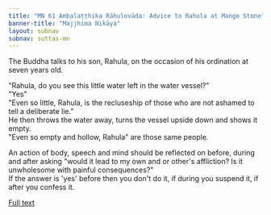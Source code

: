 ```yaml
---
title: "MN 61 Ambalaṭṭhika Rāhulovāda: Advice to Rahula at Mango Stone"
banner-title: "Majjhima Nikāya" 
layout: subnav 
subnav: suttas-mn 
---
```


The Buddha talks to his son, Rahula, on the occasion of his ordination at seven years old.

"Rahula, do you see this little water left in the water vessel?"  
"Yes"  
"Even so little, Rahula, is the recluseship of those who are not ashamed to tell a deliberate lie."  
He then throws the water away, turns the vessel upside down and shows it empty.  
"Even so empty and hollow, Rahula" are those same people.  


An action of body, speech and mind should be reflected on before, during and after asking "would it lead to my own and or other's affliction? Is it unwholesome with painful consequences?"  
If the answer is 'yes' before then you don't do it, if during you suspend it, if after you confess it.


[Full text](https://www.dhammatalks.org/suttas/MN/MN61.html)
